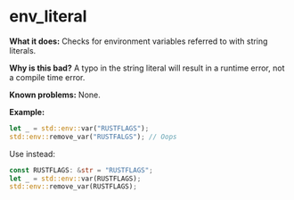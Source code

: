 # env_literal

**What it does:** Checks for environment variables referred to with string literals.

**Why is this bad?** A typo in the string literal will result in a runtime error, not a
compile time error.

**Known problems:** None.

**Example:**

```rust
let _ = std::env::var("RUSTFLAGS");
std::env::remove_var("RUSTFALGS"); // Oops
```

Use instead:

```rust
const RUSTFLAGS: &str = "RUSTFLAGS";
let _ = std::env::var(RUSTFLAGS);
std::env::remove_var(RUSTFLAGS);
```
